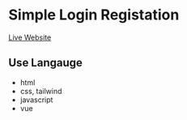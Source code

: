 # Simple Login Registation
[Live Website](https://helpful-sorbet-0913f6.netlify.app/) 

## Use Langauge
- html
- css, tailwind
- javascript
- vue